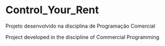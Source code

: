 # Control_Your_Rent
Projeto desenvolvido na disciplina de Programação Comercial 


Project developed in the discipline of Commercial Programming

